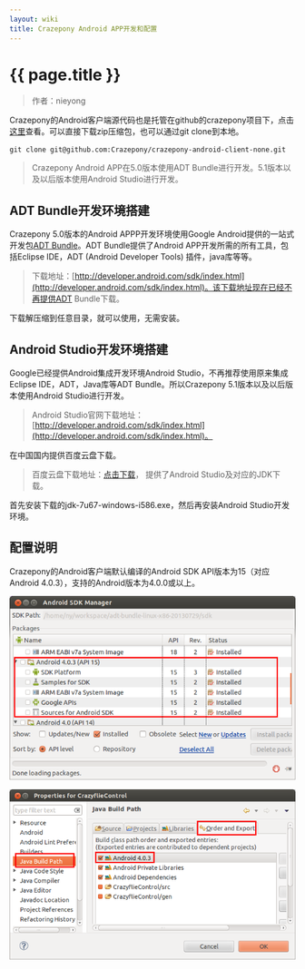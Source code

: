 ```yaml
---
layout: wiki
title: Crazepony Android APP开发和配置
---
```


# {{ page.title }}

> 作者：nieyong

Crazepony的Android客户端源代码也是托管在github的crazepony项目下，点击[这里](https://github.com/Crazepony/crazepony-android-client-none)查看。可以直接下载zip压缩包，也可以通过git clone到本地。

~~~
git clone git@github.com:Crazepony/crazepony-android-client-none.git
~~~

> Crazepony Android APP在5.0版本使用ADT Bundle进行开发。5.1版本以及以后版本使用Android Studio进行开发。

## ADT Bundle开发环境搭建
Crazepony 5.0版本的Android APPP开发环境使用Google Android提供的一站式开发包[ADT Bundle](http://developer.android.com/sdk/index.html)。ADT Bundle提供了Android APP开发所需的所有工具，包括Eclipse IDE，ADT (Android Developer Tools) 插件，java库等等。

> 下载地址：[http://developer.android.com/sdk/index.html](http://developer.android.com/sdk/index.html)。该下载地址现在已经不再提供ADT Bundle下载。

下载解压缩到任意目录，就可以使用，无需安装。

## Android Studio开发环境搭建

Google已经提供Android集成开发环境Android Studio，不再推荐使用原来集成Eclipse IDE，ADT，Java库等ADT Bundle。所以Crazepony 5.1版本以及以后版本使用Android Studio进行开发。

> Android Studio官网下载地址：[http://developer.android.com/sdk/index.html](http://developer.android.com/sdk/index.html)。

在中国国内提供百度云盘下载。

>百度云盘下载地址：[点击下载](http://pan.baidu.com/s/1nttCBB7)， 提供了Android Studio及对应的JDK下载。

首先安装下载的jdk-7u67-windows-i586.exe，然后再安装Android Studio开发环境。

## 配置说明

Crazepony的Android客户端默认编译的Android SDK API版本为15（对应Android 4.0.3），支持的Android版本为4.0.0或以上。

![](/assets/img/Android-SDK-Manager.png)

![](/assets/img/Properties-for-CrazyflieControll.png)

